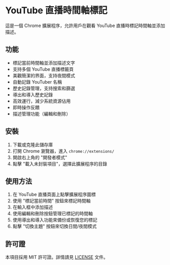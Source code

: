 # YouTube 直播時間軸標記

這是一個 Chrome 擴展程序，允許用戶在觀看 YouTube 直播時標記時間軸並添加描述。


## 功能

- 標記當前時間軸並添加描述文字
- 支持多個 YouTube 直播標籤頁
- 美觀簡潔的界面，支持夜間模式
- 自動記錄 YouTuber 名稱
- 歷史記錄管理，支持搜索和篩選
- 導出和導入歷史記錄
- 高效運行，減少系統資源佔用
- 即時操作反饋
- 描述管理功能（編輯和刪除）

## 安裝

1. 下載或克隆此儲存庫
2. 打開 Chrome 瀏覽器，進入 `chrome://extensions/`
3. 開啟右上角的 "開發者模式"
4. 點擊 "載入未封裝項目"，選擇此擴展程序的目錄

## 使用方法

1. 在 YouTube 直播頁面上點擊擴展程序圖標
2. 使用 "標記當前時間" 按鈕來標記時間軸
3. 在輸入框中添加描述
4. 使用編輯和刪除按鈕管理已標記的時間軸
5. 使用導出和導入功能來備份或恢復您的標記
6. 點擊 "切換主題" 按鈕來切換日間/夜間模式



## 許可證

本項目採用 MIT 許可證。詳情請見 [LICENSE](LICENSE) 文件。
